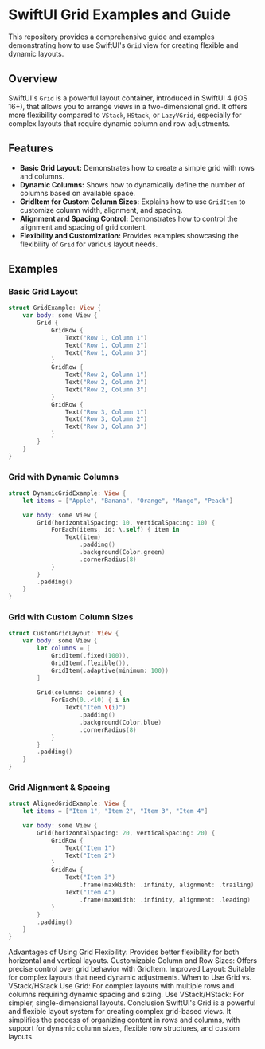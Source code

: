 # SwiftUI Grid Examples and Guide

This repository provides a comprehensive guide and examples demonstrating how to use SwiftUI's `Grid` view for creating flexible and dynamic layouts.

## Overview

SwiftUI's `Grid` is a powerful layout container, introduced in SwiftUI 4 (iOS 16+), that allows you to arrange views in a two-dimensional grid. It offers more flexibility compared to `VStack`, `HStack`, or `LazyVGrid`, especially for complex layouts that require dynamic column and row adjustments.

## Features

* **Basic Grid Layout:** Demonstrates how to create a simple grid with rows and columns.
* **Dynamic Columns:** Shows how to dynamically define the number of columns based on available space.
* **GridItem for Custom Column Sizes:** Explains how to use `GridItem` to customize column width, alignment, and spacing.
* **Alignment and Spacing Control:** Demonstrates how to control the alignment and spacing of grid content.
* **Flexibility and Customization:** Provides examples showcasing the flexibility of `Grid` for various layout needs.

## Examples

### Basic Grid Layout

```swift
struct GridExample: View {
    var body: some View {
        Grid {
            GridRow {
                Text("Row 1, Column 1")
                Text("Row 1, Column 2")
                Text("Row 1, Column 3")
            }
            GridRow {
                Text("Row 2, Column 1")
                Text("Row 2, Column 2")
                Text("Row 2, Column 3")
            }
            GridRow {
                Text("Row 3, Column 1")
                Text("Row 3, Column 2")
                Text("Row 3, Column 3")
            }
        }
    }
}
```

### Grid with Dynamic Columns
```swift
struct DynamicGridExample: View {
    let items = ["Apple", "Banana", "Orange", "Mango", "Peach"]

    var body: some View {
        Grid(horizontalSpacing: 10, verticalSpacing: 10) {
            ForEach(items, id: \.self) { item in
                Text(item)
                    .padding()
                    .background(Color.green)
                    .cornerRadius(8)
            }
        }
        .padding()
    }
}
```

### Grid with Custom Column Sizes
```swift
struct CustomGridLayout: View {
    var body: some View {
        let columns = [
            GridItem(.fixed(100)),
            GridItem(.flexible()),
            GridItem(.adaptive(minimum: 100))
        ]
        
        Grid(columns: columns) {
            ForEach(0..<10) { i in
                Text("Item \(i)")
                    .padding()
                    .background(Color.blue)
                    .cornerRadius(8)
            }
        }
        .padding()
    }
}
```

### Grid Alignment & Spacing
```swift
struct AlignedGridExample: View {
    let items = ["Item 1", "Item 2", "Item 3", "Item 4"]

    var body: some View {
        Grid(horizontalSpacing: 20, verticalSpacing: 20) {
            GridRow {
                Text("Item 1")
                Text("Item 2")
            }
            GridRow {
                Text("Item 3")
                    .frame(maxWidth: .infinity, alignment: .trailing)
                Text("Item 4")
                    .frame(maxWidth: .infinity, alignment: .leading)
            }
        }
        .padding()
    }
}
```

Advantages of Using Grid
Flexibility: Provides better flexibility for both horizontal and vertical layouts.
Customizable Column and Row Sizes: Offers precise control over grid behavior with GridItem.
Improved Layout: Suitable for complex layouts that need dynamic adjustments.
When to Use Grid vs. VStack/HStack
Use Grid: For complex layouts with multiple rows and columns requiring dynamic spacing and sizing.
Use VStack/HStack: For simpler, single-dimensional layouts.
Conclusion
SwiftUI's Grid is a powerful and flexible layout system for creating complex grid-based views. It simplifies the process of organizing content in rows and columns, with support for dynamic column sizes, flexible row structures, and custom layouts.
